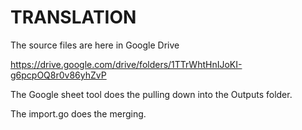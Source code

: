 # TRANSLATION

The source files are here in Google Drive

https://drive.google.com/drive/folders/1TTrWhtHnIJoKI-g6pcpOQ8r0v86yhZvP


The Google sheet tool does the pulling down into the Outputs folder.

The import.go does the merging.
